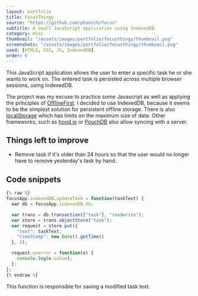 ```yaml
---
layout: portfolio
title: FocusThingy
source: "https://github.com/phansch/focus"
subtitle: A small JavaScript application using IndexedDB.
category: misc
thumbnail: "/assets/images/portfolio/focusthingy/thumbnail.png"
screenshots: "/assets/images/portfolio/focusthingy/thumbnail.png"
used: [HTML5, CSS, JS, IndexedDB]
order: 6
---
```


This JavaScript application allows the user to enter a specific task he or she  wants to work on. The entered task is persisted across multiple browser sessions, using IndexedDB.

The project was my excuse to practice some Javascript as well as applying the principles of [OfflineFirst](http://offlinefirst.org/). I decided to use IndexedDB, because it seems to be the simplest solution for persistent offline storage. There is also [localStorage](https://developer.mozilla.org/en-US/docs/Web/Guide/API/DOM/Storage#localStorage) which has limits on the maximum size of data. Other frameworks, such as [hood.ie](http://hood.ie/) or [PouchDB](http://pouchdb.com/) also allow syncing with a server.

## Things left to improve

 * Remove task if it's older than 24 hours so that the user would no longer have to remove yesterday's task by hand.

<a id="snippets" class="anchor"></a>

## Code snippets

```js
{% raw %}
focusApp.indexedDB.updateTask = function(taskText) {
  var db = focusApp.indexedDB.db;

  var trans = db.transaction(["task"], "readwrite");
  var store = trans.objectStore("task");
  var request = store.put({
    "text": taskText,
    "timeStamp": new Date().getTime()
  }, 1);

  request.onerror = function(e) {
    console.log(e.value);
  };
};
{% endraw %}
```
<span class="glyphicon glyphicon-chevron-right"></span> This function is responsible for saving a modified task text.

